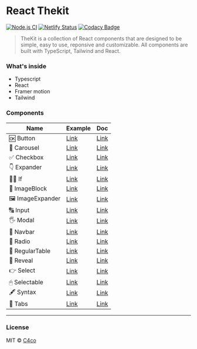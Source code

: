 # React Thekit

[![Node.js CI](https://github.com/C4co/react-thekit/actions/workflows/node.js.yml/badge.svg)](https://github.com/C4co/react-thekit/actions/workflows/node.js.yml)
[![Netlify Status](https://api.netlify.com/api/v1/badges/e283ee42-0ecc-4cfe-bbfc-3f81a39aaf44/deploy-status)](https://app.netlify.com/sites/the-kit/deploys)
[![Codacy Badge](https://app.codacy.com/project/badge/Grade/1d45ab5b6c364addab172a878b813388)](https://app.codacy.com/gh/C4co/react-thekit/dashboard?utm_source=gh&utm_medium=referral&utm_content=&utm_campaign=Badge_grade)

> TheKit is a collection of React components that are designed to be simple, easy to use, reponsive and customizable. All components are built with TypeScript, Tailwind and React.

### What's inside

- Typescript
- React
- Framer motion
- Tailwind

### Components

| Name            | Example                                            | Doc                                                                                 |
| --------------- | -------------------------------------------------- | ----------------------------------------------------------------------------------- |
| 🆗 Button        | [Link](https://the-kit.netlify.app/button)         | [Link](https://github.com/C4co/react-thekit/tree/main/src/components/Button)        |
| 🚂 Carousel      | [Link](https://the-kit.netlify.app/carousel)       | [Link](https://github.com/C4co/react-thekit/tree/main/src/components/Carousel)      |
| ✅ Checkbox      | [Link](https://the-kit.netlify.app/checkbox)       | [Link](https://github.com/C4co/react-thekit/tree/main/src/components/Checkbox)      |
| 👇 Expander      | [Link](https://the-kit.netlify.app/expander)       | [Link](https://github.com/C4co/react-thekit/tree/main/src/components/Expander)      |
| 🙅‍♂️ If            | [Link](https://the-kit.netlify.app/if)             | [Link](https://github.com/C4co/react-thekit/tree/main/src/components/If)            |
| 🧱 ImageBlock    | [Link](https://the-kit.netlify.app/image-block)    | [Link](https://github.com/C4co/react-thekit/tree/main/src/components/ImageBlock)    |
| 🖼 ImageExpander | [Link](https://the-kit.netlify.app/image-expander) | [Link](https://github.com/C4co/react-thekit/tree/main/src/components/ImageExpander) |
| 🔠 Input         | [Link](https://the-kit.netlify.app/input)          | [Link](https://github.com/C4co/react-thekit/tree/main/src/components/Input)         |
| 🖐 Modal         | [Link](https://the-kit.netlify.app/modal)          | [Link](https://github.com/C4co/react-thekit/tree/main/src/components/Modal)         |
| 🍱 Navbar        | [Link](https://the-kit.netlify.app/navbar)         | [Link](https://github.com/C4co/react-thekit/tree/main/src/components/Navbar)        |
| 🔘 Radio         | [Link](https://the-kit.netlify.app/radio)          | [Link](https://github.com/C4co/react-thekit/tree/main/src/components/Radio)         |
| 🧱 RegularTable  | [Link](https://the-kit.netlify.app/regular-table)  | [Link](https://github.com/C4co/react-thekit/tree/main/src/components/RegularTable)  |
| 🙈 Reveal        | [Link](https://the-kit.netlify.app/reveal)         | [Link](https://github.com/C4co/react-thekit/tree/main/src/components/Reveal)        |
| 👉 Select        | [Link](https://the-kit.netlify.app/select)         | [Link](https://github.com/C4co/react-thekit/tree/main/src/components/Select)        |
| 🖱 Selectable    | [Link](https://the-kit.netlify.app/selectable)     | [Link](https://github.com/C4co/react-thekit/tree/main/src/components/Selectable)    |
| 🖋 Syntax        | [Link](https://the-kit.netlify.app/syntax)         | [Link](https://github.com/C4co/react-thekit/tree/main/src/components/Syntax)        |
| 🍫 Tabs          | [Link](https://the-kit.netlify.app/tabs)           | [Link](https://github.com/C4co/react-thekit/tree/main/src/components/Tabs)          |

---

### License

MIT © [C4co](https://github.com/C4co)
